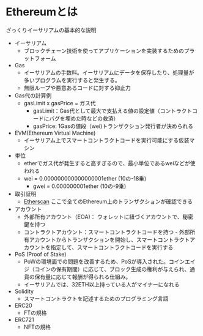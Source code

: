 # Ethereumとは
ざっくりイーサリアムの基本的な説明

- イーサリアム
  - ブロックチェーン技術を使ってアプリケーションを実装するためのプラットフォーム
- Gas
  - イーサリアムの手数料。イーサリアムにデータを保存したり、処理量が多いプログラムを実行すると発生する。
  - 無限ループや悪意あるコードに対する抑止力
- Gas代の計算例
  - gasLimit x gasPrice = ガス代
    - gasLimit：Gas代として最大で支払える値の設定値（コントラクトコードにバグを埋めた時などの救済）
    - gasPrice: 1Gasの値段（wei)トランザクション発行者が決められる
- EVM(Ethereum Virtual Machine)
	- イーサリアム上でスマートコントラクトコードを実行可能にする仮装マシン
- 単位
	- etherでガス代が発生すると高すぎるので、最小単位であるweiなどが使われる
  	- wei = 0.000000000000000001ether (10の-18乗)
		- gwei = 0.000000001ether (10の-9乗)
- 取引証明
	- [Etherscan](https://etherscan.io/) ここで全てのEthereum上のトランザクションが確認できる
- アカウント
    - 外部所有アカウント（EOA)： ウォレットに紐づくアカウントで、秘密鍵を持つ
    - コントラクトアカウント：スマートコントラクトコードを持つ
			- 外部所有アカウントからトランザクションを開始し、スマートコントラクトアカウントを指定して、スマートコントラクトコードを実行する
- PoS (Proof of Stake)
	- PoWの環境面での問題を改善するため、PoSが導入された。コインエイジ（コインの保有期間）に応じて、ブロック生成の権利が与えられ、通貨の保有量に応じて報酬が得られる仕組み。
	- イーサリアムでは、32ETH以上持っている人がマイナーになれる
- Solidity
	- スマートコントラクトを記述するためのプログラミング言語
- ERC20
	- FTの規格
- ERC721
	- NFTの規格